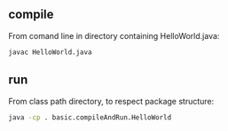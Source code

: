 ## compile

From comand line in directory containing HelloWorld.java:

```bash
javac HelloWorld.java
```

## run

From class path directory, to respect package structure:

```bash
java -cp . basic.compileAndRun.HelloWorld
```